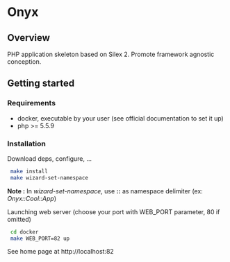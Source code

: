 # Onyx

## Overview

PHP application skeleton based on Silex 2. Promote framework agnostic conception.

## Getting started

### Requirements

* docker, executable by your user (see official documentation to set it up)
* php >= 5.5.9

### Installation

Download deps, configure, ...
```bash
 make install
 make wizard-set-namespace
```
**Note :** In *wizard-set-namespace*, use **::** as namespace delimiter (ex: *Onyx::Cool::App*)


Launching web server (choose your port with WEB_PORT parameter, 80 if omitted)
```bash
 cd docker
 make WEB_PORT=82 up
```

See home page at http://localhost:82
